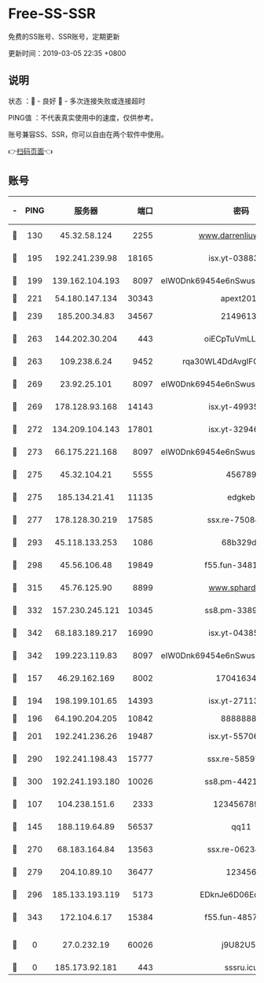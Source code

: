 # Free-SS-SSR

免费的SS账号、SSR账号，定期更新

更新时间：2019-03-05 22:35 +0800

## 说明

状态     ：🙂 - 良好 🙁 - 多次连接失败或连接超时

PING值   ：不代表真实使用中的速度，仅供参考。

账号兼容SS、SSR，你可以自由在两个软件中使用。

👉[扫码页面](https://liesauer.github.io/free-ss-ssr.github.io/)👈

## 账号

|-|PING|服务器|端口|密码|加密方式|区域|
|:----:|:----:|:-----:|-----:|:----:|:----:|:----:|
|🙂|130|45.32.58.124|2255|www.darrenliuwei.com|aes-256-cfb|JP|
|🙂|195|192.241.239.98|18165|isx.yt-03883101|aes-256-cfb|US|
|🙂|199|139.162.104.193|8097|eIW0Dnk69454e6nSwuspv9DmS201tQ0D|aes-256-cfb|JP|
|🙂|221|54.180.147.134|30343|apext2019|chacha20|KR|
|🙂|239|185.200.34.83|34567|21496138|aes-256-cfb|US|
|🙂|263|144.202.30.204|443|oiECpTuVmLLxk4Ts|aes-256-cfb|US|
|🙂|263|109.238.6.24|9452|rqa30WL4DdAvgIFG6Fs3znzTa|aes-256-cfb|FR|
|🙂|269|23.92.25.101|8097|eIW0Dnk69454e6nSwuspv9DmS201tQ0D|aes-256-cfb|US|
|🙂|269|178.128.93.168|14143|isx.yt-49935432|aes-256-cfb|SG|
|🙂|272|134.209.104.143|17801|isx.yt-32946841|aes-256-cfb|SG|
|🙂|273|66.175.221.168|8097|eIW0Dnk69454e6nSwuspv9DmS201tQ0D|aes-256-cfb|US|
|🙂|275|45.32.104.21|5555|456789|aes-256-cfb|SG|
|🙂|275|185.134.21.41|11135|edgkeb|aes-256-cfb|GB|
|🙂|277|178.128.30.219|17585|ssx.re-75084911|aes-256-cfb|SG|
|🙂|293|45.118.133.253|1086|68b329da|aes-256-cfb|SG|
|🙂|298|45.56.106.48|19849|f55.fun-34811543|aes-256-cfb|US|
|🙂|315|45.76.125.90|8899|www.sphard.com|aes-256-cfb|JP|
|🙂|332|157.230.245.121|10345|ss8.pm-33892732|aes-256-cfb|SG|
|🙂|342|68.183.189.217|16990|isx.yt-04385835|aes-256-cfb|SG|
|🙂|342|199.223.119.83|8097|eIW0Dnk69454e6nSwuspv9DmS201tQ0D|aes-256-cfb|US|
|🙂|157|46.29.162.169|8002|1704163453|aes-256-cfb|RU|
|🙂|194|198.199.101.65|14393|isx.yt-27113496|aes-256-cfb|US|
|🙂|196|64.190.204.205|10842|88888888|rc4-md5|US|
|🙂|201|192.241.236.26|19487|isx.yt-55706100|aes-256-cfb|US|
|🙂|290|192.241.198.43|15777|ssx.re-58597661|aes-256-cfb|US|
|🙂|300|192.241.193.180|10026|ss8.pm-44218245|aes-256-cfb|US|
|🙁|107|104.238.151.6|2333|12345678900|aes-256-cfb|JP|
|🙁|145|188.119.64.89|56537|qq11|aes-256-cfb|RU|
|🙁|270|68.183.164.84|13563|ssx.re-06234172|aes-256-cfb|US|
|🙁|279|204.10.89.10|36477|123456|aes-256-cfb|US|
|🙁|296|185.133.193.119|5173|EDknJe6D06EoWDaw|aes-256-cfb|US|
|🙁|343|172.104.6.17|15384|f55.fun-48571850|aes-256-cfb|US|
|🙁|0|27.0.232.19|60026|j9U82U53|xchacha20-ietf-poly1305|HK|
|🙁|0|185.173.92.181|443|sssru.icu|rc4-md5|RU|

